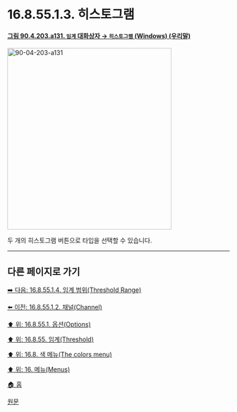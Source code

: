 # 16.8.55.1.3. 히스토그램

<a id="90-04-203-a131"></a>

#### [그림 90.4.203.a131. `임계` 대화상자 → `히스토그램` (Windows) (우리말)](./90-04-0203-threshold.md#90-04-203-a131)
<img width="372" height="411" alt="90-04-203-a131" src="https://github.com/user-attachments/assets/eaadcc3a-218b-4c32-8519-5d14ac71a9be" />

두 개의 히스토그램 버튼으로 타입을 선택할 수 있습니다.

***

## 다른 페이지로 가기

[➡️ 다음: 16.8.55.1.4. 임계 범위(Threshold Range)](./16-08-55-01-04-threshold_range.md)

[⬅️ 이전: 16.8.55.1.2. 채널(Channel)](./16-08-55-01-02-channel.md)

[⬆️ 위: 16.8.55.1. 옵션(Options)](./16-08-55-01-00-options.md)

[⬆️ 위: 16.8.55. 임계(Threshold)](./16-08-55-00-threshold.md)

[⬆️ 위: 16.8. 색 메뉴(The colors menu)](./16-08-00-the-colors-menu.md)

[⬆️ 위: 16. 메뉴(Menus)](./16-00-menus.md)

[🏠 홈](./00-home.md)

[원문](https://docs.gimp.org/2.10/ko/gimp-tool-threshold.html#idm34145)